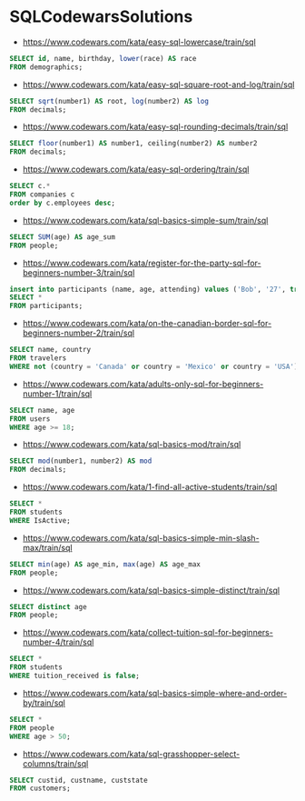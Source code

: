 # SQLCodewarsSolutions

* https://www.codewars.com/kata/easy-sql-lowercase/train/sql

```SQL
SELECT id, name, birthday, lower(race) AS race
FROM demographics;
```

* https://www.codewars.com/kata/easy-sql-square-root-and-log/train/sql

```SQL
SELECT sqrt(number1) AS root, log(number2) AS log
FROM decimals;
```

* https://www.codewars.com/kata/easy-sql-rounding-decimals/train/sql

```SQL
SELECT floor(number1) AS number1, ceiling(number2) AS number2
FROM decimals;
```

* https://www.codewars.com/kata/easy-sql-ordering/train/sql

```SQL
SELECT c.*
FROM companies c
order by c.employees desc;
```

* https://www.codewars.com/kata/sql-basics-simple-sum/train/sql

```SQL
SELECT SUM(age) AS age_sum
FROM people;
```

* https://www.codewars.com/kata/register-for-the-party-sql-for-beginners-number-3/train/sql

```SQL
insert into participants (name, age, attending) values ('Bob', '27', true);
SELECT *
FROM participants;
```

* https://www.codewars.com/kata/on-the-canadian-border-sql-for-beginners-number-2/train/sql

```SQL
SELECT name, country
FROM travelers
WHERE not (country = 'Canada' or country = 'Mexico' or country = 'USA');
```

* https://www.codewars.com/kata/adults-only-sql-for-beginners-number-1/train/sql

```SQL
SELECT name, age
FROM users
WHERE age >= 18;
```

* https://www.codewars.com/kata/sql-basics-mod/train/sql

```SQL
SELECT mod(number1, number2) AS mod
FROM decimals;
```

* https://www.codewars.com/kata/1-find-all-active-students/train/sql

```SQL
SELECT *
FROM students
WHERE IsActive;
```

* https://www.codewars.com/kata/sql-basics-simple-min-slash-max/train/sql

```SQL
SELECT min(age) AS age_min, max(age) AS age_max
FROM people;
```

* https://www.codewars.com/kata/sql-basics-simple-distinct/train/sql

```SQL
SELECT distinct age
FROM people;
```

* https://www.codewars.com/kata/collect-tuition-sql-for-beginners-number-4/train/sql

```SQL
SELECT *
FROM students
WHERE tuition_received is false;
```

* https://www.codewars.com/kata/sql-basics-simple-where-and-order-by/train/sql

```SQL
SELECT *
FROM people
WHERE age > 50;
```

* https://www.codewars.com/kata/sql-grasshopper-select-columns/train/sql

```SQL
SELECT custid, custname, custstate 
FROM customers;
```
